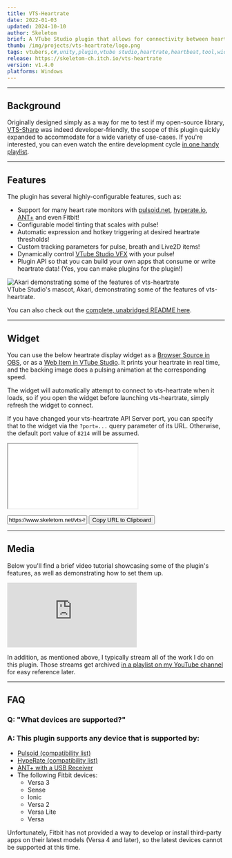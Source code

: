 ```yaml
---
title: VTS-Heartrate
date: 2022-01-03
updated: 2024-10-10
author: Skeletom
brief: A VTube Studio plugin that allows for connectivity between heart rate monitors (HRM) and VTube Studio! Control your avatar with your real pulse!
thumb: /img/projects/vts-heartrate/logo.png
tags: vtubers,c#,unity,plugin,vtube studio,heartrate,heartbeat,tool,widget
release: https://skeletom-ch.itch.io/vts-heartrate
version: v1.4.0
platforms: Windows
---
```


---

## Background

Originally designed simply as a way for me to test if my open-source library, [VTS-Sharp](/projects/vts-sharp) was indeed developer-friendly, the scope of this plugin quickly expanded to accommodate for a wide variety of use-cases. If you're interested, you can even watch the entire development cycle [in one handy playlist](https://www.youtube.com/playlist?list=PLspwi8mJZ27_6P2n30lj97e3z4Zd_QUaU).

---

## Features

The plugin has several highly-configurable features, such as:

* Support for many heart rate monitors with [pulsoid.net](https://www.pulsoid.net/), [hyperate.io](https://www.hyperate.io), [ANT+](https://www.thisisant.com) and even Fitbit!
* Configurable model tinting that scales with pulse!
* Automatic expression and hotkey triggering at desired heartrate thresholds!
* Custom tracking parameters for pulse, breath and Live2D items!
* Dynamically control [VTube Studio VFX](https://github.com/DenchiSoft/VTubeStudio/wiki/Visual-Effects) with your pulse!
* Plugin API so that you can build your own apps that consume or write heartrate data! (Yes, you can make plugins for the plugin!)

![Akari demonstrating some of the features of vts-heartrate](/img/projects/vts-heartrate/akari_gif_features.gif)
<br>
<span class="font-tiny translucent italic caption">VTube Studio's mascot, Akari, demonstrating some of the features of vts-heartrate.</span>

You can also check out the [complete, unabridged README here](https://github.com/FomTarro/vts-heartrate).

---

## Widget

You can use the below heartrate display widget as a [Browser Source in OBS](https://obsproject.com/kb/browser-source), or as a [Web Item in VTube Studio](https://github.com/DenchiSoft/VTubeStudio/wiki/Web-Items). It prints your heartrate in real time, and the backing image does a pulsing animation at the corresponding speed.

The widget will automatically attempt to connect to vts-heartrate when it loads, so if you open the widget before launching vts-heartrate, simply refresh the widget to connect.

If you have changed your vts-heartrate API Server port, you can specify that to the widget via the `?port=...` query parameter of its URL. Otherwise, the default port value of `8214` will be assumed.

<div class="resize-both drop-shadow" style="width: 100%; margin-bottom: 1em;">
    <iframe class="fill" src="../vts-heartrate/widget"></iframe>
</div>

<div class="flex" style="width: 100%; gap: 1em;">
    <input id="widget-url" type="text" style="flex: 1;" readonly value="https://www.skeletom.net/vts-heartrate/widget?port=8214"></input>
    <button onclick=copyURL()>
        Copy URL to Clipboard
    </button>
</div>
<script>
    function copyURL(){
        const copyZone = document.querySelector('#widget-url');
        copyZone.focus();
        copyZone.select();
        try {
            const successful = document.execCommand('copy');
            var msg = successful ? 'successful' : 'unsuccessful';
            console.log('Copying was ' + msg);
        } catch (err) {
            console.log('Unable to copy');
        }
    }
    function setDimensions(){
        // Do nothing
    }
</script>

---

## Media

Below you'll find a brief video tutorial showcasing some of the plugin's features, as well as demonstrating how to set them up.

<iframe class="yt-embed" src="https://www.youtube.com/embed/tV1kK0uSjFE?si=P7vPTyk-nrHxRZ8s" title="YouTube video player" frameborder="0" allow="accelerometer; autoplay; clipboard-write; encrypted-media; gyroscope; picture-in-picture; web-share" referrerpolicy="strict-origin-when-cross-origin" allowfullscreen></iframe>

In addition, as mentioned above, I typically stream all of the work I do on this plugin. Those streams get archived [in a playlist on my YouTube channel](https://www.youtube.com/playlist?list=PLspwi8mJZ27_6P2n30lj97e3z4Zd_QUaU) for easy reference later.

---

## FAQ

### Q: "What devices are supported?"
### A: This plugin supports any device that is supported by:

* [Pulsoid (compatibility list)](https://www.blog.pulsoid.net/monitors?from=faq)
* [HypeRate (compatibility list)](https://www.hyperate.io/supported-devices)
* [ANT+ with a USB Receiver](https://www.thisisant.com/directory/)
* The following Fitbit devices:
    * Versa 3
    * Sense
    * Ionic
    * Versa 2
    * Versa Lite
    * Versa

Unfortunately, Fitbit has not provided a way to develop or install third-party apps on their latest models (Versa 4 and later), so the latest devices cannot be supported at this time.

